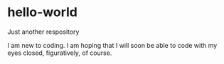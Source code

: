 # hello-world
Just another respository

I am new to coding. I am hoping that I will soon be able to code with my eyes closed, figuratively, of course.
